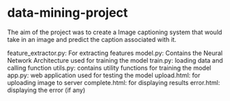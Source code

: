 # data-mining-project

The aim of the project was to create a Image captioning system that would take in an image and predict the caption associated with it.

feature_extractor.py: For extracting features
model.py: Contains the Neural Network Architecture used for training the model
train.py: loading data and calling function
utils.py: contains utility functions for training the model
app.py: web application used for testing the model
upload.html: for uploading image to server
complete.html: for displaying results
error.html: displaying the error (if any)
